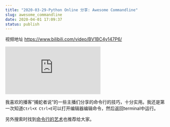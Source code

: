 ```yaml
---
title: "2020-03-29-Python Online 分享: Awesome Commandline"
slug: awesome_commandline
date: 2020-04-01 17:09:37
status: publish
---
```


视频地址 https://www.bilibili.com/video/BV1BC4y147P6/

<iframe src="https://player.bilibili.com/player.html?aid=795073416&bvid=BV1BC4y147P6&cid=172197296&page=1" scrolling="no" border="0" frameborder="no" framespacing="0" allowfullscreen="true"> </iframe>

我喜欢的播客“捕蛇者说”的一些主播们分享的命令行的技巧，十分实用。我还是第一次知道`Ctrl+X Ctrl+E`可以打开编辑器编辑命令，然后返回terminal中运行。

另外搜索时找到[命令行的艺术](https://github.com/jlevy/the-art-of-command-line/blob/master/README-zh.md)也推荐给大家。